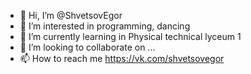 - 👋 Hi, I’m @ShvetsovEgor
- 👀 I’m interested in programming, dancing
- 🌱 I’m currently learning in Physical technical lyceum 1
- 💞️ I’m looking to collaborate on ...
- 📫 How to reach me https://vk.com/shvetsovegor

<!---
ShvetsovEgor/ShvetsovEgor is a ✨ special ✨ repository because its `README.md` (this file) appears on your GitHub profile.
You can click the Preview link to take a look at your changes.
--->
